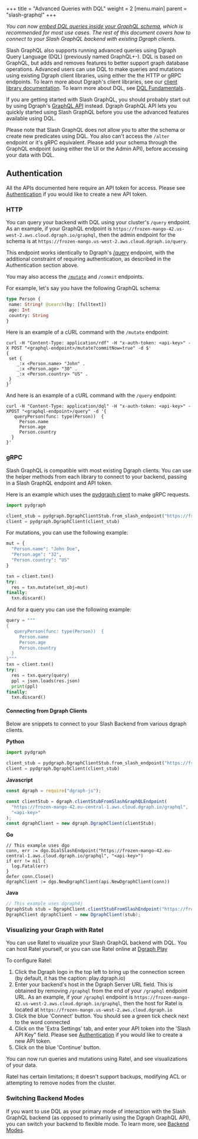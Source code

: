 +++
title = "Advanced Queries with DQL"
weight = 2
[menu.main]
    parent = "slash-graphql"
+++

*You can now [embed DQL queries inside your GraphQL schema](https://dgraph.io/docs/graphql/custom/graphqlpm), which is recommended for most use cases. The rest of this document covers how to connect to your Slash GraphQL backend with existing Dgraph clients.*

Slash GraphQL also supports running advanced queries using Dgraph Query Language (DQL) (previously named GraphQL+-).
DQL is based on GraphQL, but adds and removes features to better support graph
database operations.
Advanced users can use DQL to make queries and mutations using existing Dgraph
client libraries, using either the the HTTP or gRPC endpoints.
To learn more about Dgraph's client libraries, see our 
[client library documentation](https://dgraph.io/docs/clients/). To learn more
about DQL, see [DQL Fundamentals](https://dgraph.io/docs/query-language/graphql-fundamentals/)..

If you are getting started with Slash GraphQL, you should probably start out by
using Dgraph's [GraphQL API](https://dgraph.io/docs/graphql/overview) instead.
Dgraph GraphQL API lets you quickly started using Slash GraphQL before you
use the advanced features available using DQL.

Please note that Slash GraphQL does not allow you to alter the schema or create 
new predicates using DQL. You also can't access the `/alter`
endpoint or it's gRPC equivalent. Please add your schema through the GraphQL
endpoint (using either the UI or the Admin API), before accessing your data with 
DQL.

## Authentication

All the APIs documented here require an API token for access. Please see
[Authentication](/admin/authentication) if you would like to create a new API token.

### HTTP

You can query your backend with DQL using your cluster's `/query` endpoint. As
an example, if your GraphQL endpoint is `https://frozen-mango-42.us-west-2.aws.cloud.dgraph.io/graphql`,
then the admin endpoint for the schema is at `https://frozen-mango.us-west-2.aws.cloud.dgraph.io/query`.

This endpoint works identically to Dgraph's [/query](https://dgraph.io/docs/query-language/)
endpoint, with the additional constraint of requiring authentication, as 
described in the Authentication section above.

You may also access the [`/mutate`](https://dgraph.io/docs/mutations/) and
`/commit` endpoints.

For example, let's say you have the following GraphQL schema:
```graphql
type Person {
 name: String! @search(by: [fulltext])
 age: Int
 country: String
}
```
Here is an example of a cURL command with the `/mutate` endpoint:
```
curl -H "Content-Type: application/rdf" -H "x-auth-token: <api-key>" -X POST "<graphql-endpoint>/mutate?commitNow=true" -d $'
{
 set {
    _:x <Person.name> "John" .
    _:x <Person.age> "30" .
    _:x <Person.country> "US" .
 }
}'
```

And here is an example of a cURL command with the `/query` endpoint:
```
curl -H "Content-Type: application/dql" -H "x-auth-token: <api-key>" -XPOST "<graphql-endpoint>/query" -d '{
   queryPerson(func: type(Person))  {
     Person.name
     Person.age
     Person.country
  }
}'
```

### gRPC

Slash GraphQL is compatible with most existing Dgraph clients. You can use the
helper methods from each library to connect to your backend, passing in a Slash
GraphQL endpoint and API token.

Here is an example which uses the [pydgraph client](https://github.com/dgraph-io/pydgraph) to make gRPC requests.

```python
import pydgraph

client_stub = pydgraph.DgraphClientStub.from_slash_endpoint("https://frozen-mango-42.eu-central-1.aws.cloud.dgraph.io/graphql", "<api-key>")
client = pydgraph.DgraphClient(client_stub)
```

For mutations, you can use the following example:
```python
mut = {
  "Person.name": "John Doe",
  "Person.age": "32",
  "Person.country": "US"
}

txn = client.txn()
try:
  res = txn.mutate(set_obj=mut)
finally:
  txn.discard()
```

And for a query you can use the following example:
```python
query = """
{
   queryPerson(func: type(Person))  {
     Person.name
     Person.age
     Person.country
  }
}"""
txn = client.txn()
try:
  res = txn.query(query)
  ppl = json.loads(res.json)
  print(ppl)
finally:
  txn.discard()
```

#### Connecting from Dgraph Clients

Below are snippets to connect to your Slash Backend from various dgraph clients.

**Python**
```python
import pydgraph

client_stub = pydgraph.DgraphClientStub.from_slash_endpoint("https://frozen-mango-42.eu-central-1.aws.cloud.dgraph.io/graphql", "<api-key>")
client = pydgraph.DgraphClient(client_stub)
```

**Javascript**
```javascript
const dgraph = require("dgraph-js");

const clientStub = dgraph.clientStubFromSlashGraphQLEndpoint(
  "https://frozen-mango-42.eu-central-1.aws.cloud.dgraph.io/graphql",
  "<api-key>"
);
const dgraphClient = new dgraph.DgraphClient(clientStub);
```

**Go**
```golang
// This example uses dgo
conn, err := dgo.DialSlashEndpoint("https://frozen-mango-42.eu-central-1.aws.cloud.dgraph.io/graphql", "<api-key>")
if err != nil {
  log.Fatal(err)
}
defer conn.Close()
dgraphClient := dgo.NewDgraphClient(api.NewDgraphClient(conn))
```

**Java**
```java
// This example uses dgraph4j
DgraphStub stub = DgraphClient.clientStubFromSlashEndpoint("https://frozen-mango-42.eu-central-1.aws.cloud.dgraph.io/graphql", "<api-key>");
DgraphClient dgraphClient = new DgraphClient(stub);
```

### Visualizing your Graph with Ratel

You can use Ratel to visualize your Slash GraphQL backend with DQL. You can host
Ratel yourself, or you can use Ratel online at [Dgraph Play](https://play.dgraph.io/?latest#connection)

To configure Ratel:

1. Click the Dgraph logo in the top left to bring up the connection screen (by default, it has the caption: play.dgraph.io)
2. Enter your backend's host in the Dgraph Server URL field. This is obtained by removing `/graphql` from the end of your `/graphql` endpoint URL. As an example, if your `/graphql` endpoint is `https://frozen-mango-42.us-west-2.aws.cloud.dgraph.io/graphql`, then the host for Ratel is located at `https://frozen-mango.us-west-2.aws.cloud.dgraph.io`
3. Click the blue 'Connect' button. You should see a green tick check next to the word connected
4. Click on the 'Extra Settings' tab, and enter your API token into the 'Slash API Key" field. Please see [Authentication](/admin/authentication) if you would like to create a new API token.
5. Click on the blue 'Continue' button.

You can now run queries and mutations using Ratel, and see visualizations of your data.

Ratel has certain limitations; it doesn't support backups, modifying ACL or
attempting to remove nodes from the cluster.

### Switching Backend Modes

If you want to use DQL as your primary mode of interaction with the Slash GraphQL
backend (as opposed to primarily using the Dgraph GraphQL API), you can switch your
backend to flexible mode. To learn more, see [Backend Modes](/admin/backend-modes).
